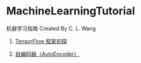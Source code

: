 # MachineLearningTutorial

机器学习指南 Created By C. L. Wang

1. [TensorFlow 框架初探](http://www.jianshu.com/p/73ae26b3ea70)

2. [自编码器（AutoEncoder）](http://www.jianshu.com/p/9ccf67ccd44b)
